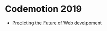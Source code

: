 # Codemotion 2019

- [Predicting the Future of Web develpoment](codemotion2019.md#predicting-the-future-of-web-assembly)
